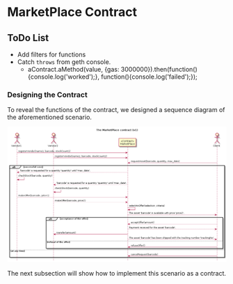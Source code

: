 # MarketPlace Contract

## ToDo List
* Add filters for functions
* Catch `throws` from geth console.
  * aContract.aMethod(value, {gas: 3000000}).then(function(){console.log('worked');}, function(){console.log('failed');});


### Designing the Contract

To reveal the functions of the contract, we designed a sequence diagram of the aforementioned scenario.

![Market Place Scenario (v1)](sequence_diagram.png)

The next subsection will show how to implement this scenario as a contract.
